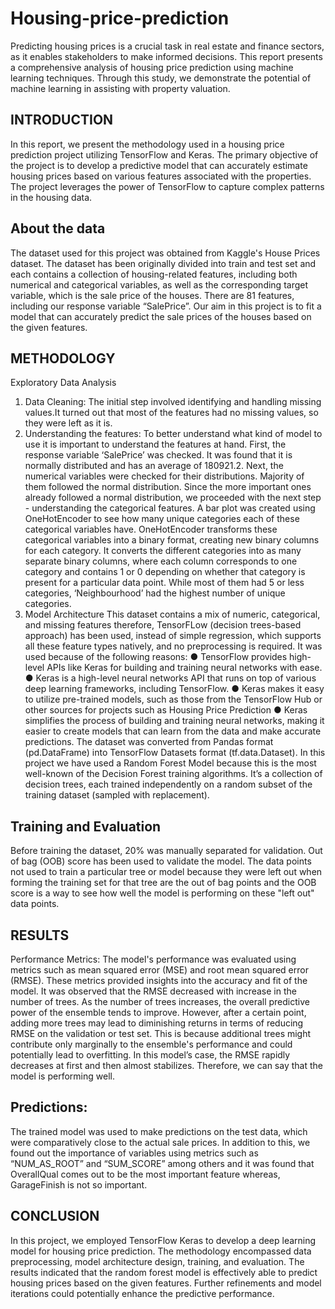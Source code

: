 # Housing-price-prediction

Predicting housing prices is a crucial task in real estate and finance sectors, as it enables stakeholders to make informed decisions. This report presents a comprehensive analysis of housing price prediction using machine learning techniques. Through this study, we demonstrate the potential of machine learning in assisting with property valuation.

## INTRODUCTION
In this report, we present the methodology used in a housing price prediction project utilizing TensorFlow and Keras. The primary objective of the project is to develop a predictive model that can accurately estimate housing prices based on various features associated with the properties. The project leverages the power of TensorFlow to capture complex patterns in the housing data.

## About the data
The dataset used for this project was obtained from Kaggle's House Prices dataset. The dataset has been originally divided into train and test set and each contains a collection of housing-related features, including both numerical and categorical variables, as well as the corresponding target variable, which is the sale price of the houses. There are 81 features, including our response variable “SalePrice”. Our aim in this project is to fit a model that can accurately predict the sale prices of the houses based on the given features. 

## METHODOLOGY
Exploratory Data Analysis
1. Data Cleaning:  The initial step involved identifying and handling missing values.It turned out that most of the features had no missing values, so they were left as it is.
2. Understanding the features: To better understand what kind of model to use it is important to understand the features at hand. First, the response variable ‘SalePrice’ was checked. It was found that it is normally distributed and has an average of 180921.2. Next, the numerical variables were checked for their distributions. Majority of them followed the normal distribution. Since the more important ones already followed a normal distribution, we proceeded with the next step - understanding the categorical features. A bar plot was created using OneHotEncoder to see how many unique categories each of these categorical variables have. OneHotEncoder transforms these categorical variables into a binary format, creating new binary columns for each category. It converts the different categories into as many separate binary columns, where each column corresponds to one category and contains 1 or 0 depending on whether that category is present for a particular data point. While most of them had 5 or less categories, ‘Neighbourhood’ had the highest number of unique categories.
3. Model Architecture
This dataset contains a mix of numeric, categorical, and missing features therefore, TensorFLow (decision trees-based approach) has been used, instead of simple regression, which supports all these feature types natively, and no preprocessing is required. It was used because of the following reasons:
●	TensorFlow provides high-level APIs like Keras for building and training neural networks with ease.
●	Keras is a high-level neural networks API that runs on top of various deep learning frameworks, including TensorFlow.
●	Keras makes it easy to utilize pre-trained models, such as those from the TensorFlow Hub or other sources for projects such as Housing Price Prediction
●	Keras simplifies the process of building and training neural networks, making it easier to create models that can learn from the data and make accurate predictions.
The dataset was converted from Pandas format (pd.DataFrame) into TensorFlow Datasets format (tf.data.Dataset). In this project we have used a Random Forest Model because this is the most well-known of the Decision Forest training algorithms. It’s a collection of decision trees, each trained independently on a random subset of the training dataset (sampled with replacement). 

## Training and Evaluation
Before training the dataset, 20% was manually separated for validation. Out of bag (OOB) score has been used to validate the model. The data points not used to train a particular tree or model because they were left out when forming the training set for that tree are the out of bag points and the OOB score is a way to see how well the model is performing on these "left out" data points.

## RESULTS
Performance Metrics: The model's performance was evaluated using metrics such as mean squared error (MSE) and root mean squared error (RMSE). These metrics provided insights into the accuracy and fit of the model. It was observed that the RMSE decreased with increase in the number of trees. As the number of trees increases, the overall predictive power of the ensemble tends to improve. However, after a certain point, adding more trees may lead to diminishing returns in terms of reducing RMSE on the validation or test set. This is because additional trees might contribute only marginally to the ensemble's performance and could potentially lead to overfitting. In this model’s case, the RMSE rapidly decreases at first and then almost stabilizes. Therefore, we can say that the model is performing well.


## Predictions: 
The trained model was used to make predictions on the test data, which were comparatively close to the actual sale prices. In addition to this, we found out the importance of variables using metrics such as “NUM_AS_ROOT” and “SUM_SCORE” among others and it was found that OverallQual comes out to be the most important feature whereas, GarageFinish is not so important.

## CONCLUSION
In this project, we employed TensorFlow Keras to develop a deep learning model for housing price prediction. The methodology encompassed data preprocessing, model architecture design, training, and evaluation. The results indicated that the random forest model is effectively able to predict housing prices based on the given features. Further refinements and model iterations could potentially enhance the predictive performance. 

